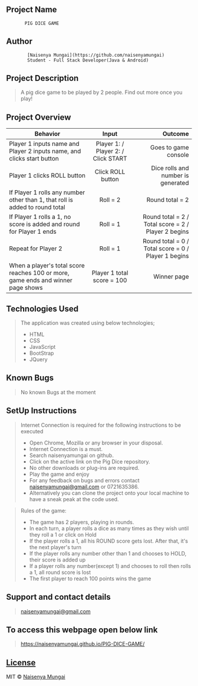 ## Project Name
           PIG DICE GAME

## Author
            [Naisenya Mungai](https://github.com/naisenyamungai)
            Student - Full Stack Developer(Java & Android) 


## Project Description
> A pig dice game to be played by 2 people. Find out more once you play!

## Project Overview

| Behavior        | Input           | Outcome  |
| ------------- |:-------------:| -----:|
| Player 1 inputs name and Player 2 inputs name, and clicks start button | Player 1:  / Player 2:  / Click START | Goes to game console |
| Player 1 clicks ROLL button | Click ROLL button | Dice rolls and number is generated
| If Player 1 rolls any number other than 1, that roll is added to round total | Roll = 2 | Round total = 2 |
| If Player 1 rolls a 1, no score is added and round for Player 1 ends | Roll = 1 | Round total = 2 / Total score = 2 / Player 2 begins |
| Repeat for Player 2 | Roll = 1 | Round total = 0 / Total score = 0 / Player 1 begins |
| When a player's total score reaches 100 or more, game ends and winner page shows | Player 1 total score = 100 | Winner page |


## Technologies Used
>The application was created using below technologies;
>- HTML
>- CSS
>- JavaScript
>- BootStrap
>- JQuery

## Known Bugs
> No known Bugs at the moment

## SetUp Instructions
> Internet Connection is required for the following instructions to be executed
>- Open Chrome, Mozilla or any browser in your disposal.
>- Internet Connection is a must.
>- Search naisenyamungai on github.
>- Click on the active link on the Pig Dice repository.
>- No other downloads or plug-ins are required.
>- Play the game and enjoy
>- For any feedback on bugs and errors contact naisenyamungai@gmail.com or 0721635386.
>- Alternatively you can clone the project onto your local machine to have a sneak peak at the code used.


> Rules of the game:
>- The game has 2 players, playing in rounds.
>- In each turn, a player rolls a dice as many times as they wish until they roll a 1 or click on Hold
>- If the player rolls a 1, all his ROUND score gets lost. After that, it's the next player's turn
>- If the player rolls any number other than 1 and chooses to HOLD, their score is added up
>- If a player rolls any number(except 1) and chooses to roll then rolls a 1, all round score is lost
>- The first player to reach 100 points wins the game


## Support and contact details
> naisenyamungai@gmail.com


## To access this webpage open below link
> https://naisenyamungai.github.io/PIG-DICE-GAME/


## [License](https://naisenyamungai.github.io/naisenyaPortfolio/LICENSE.md)


MIT © [Naisenya Mungai ](https://github.com/naisenyamungai)
